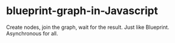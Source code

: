 # blueprint-graph-in-Javascript
Create nodes, join the graph, wait for the result. Just like Blueprint. Asynchronous for all.
